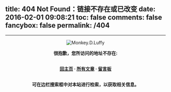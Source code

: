 title: 404 Not Found：链接不存在或已改变
date: 2016-02-01 09:08:21
toc: false
comments: false
fancybox: false
permalink: /404
---

<style type="text/css">
    .article-title {
        font-size: 2.1em;
    }
    strong a {
        color: #747474;
    }
    .share {
        display: none;
    }
    .player {
        margin-left: -10px;
    }
    .sign {
        text-align: right;
        font-style: italic;
    }
    #page-visit {
        display: none;
    }
    .center {
        text-align: center;
        height: 2.5em;
        font-weight: bold;
    }
    .search2 {
        height: 2.2em;
        font-size: 1em;
        width: 50%;
        margin: auto 24%;
        color: #727272;
        opacity: .6;
        border: 2px solid lightgray;
    }
    .search2:hover {
        opacity: 1;
        box-shadow: 0 0 10px rgba(0, 0, 0, 0.3)
        };
    .article-entry hr {
        margin: 0;
    }
    .pic {
        text-align: center;
        margin: 0;
    }
    .pic br {
          display: none;
      }
</style>

***

<div class="pic">
<img src="http://7xqitw.com1.z0.glb.clouddn.com/blog-res-luffy-fight.gif" title="Monkey.D.Luffy">
</div>

<p class="center">很抱歉，您所访问的地址不存在: </p>

<p class="center"><a href="/">回主页</a> · <a href="/archives">所有文章</a> · <a href="/about">留言板</a></p>

<p class="center">可在边栏搜索框中对本站进行检索，以获取相关信息。</p>

